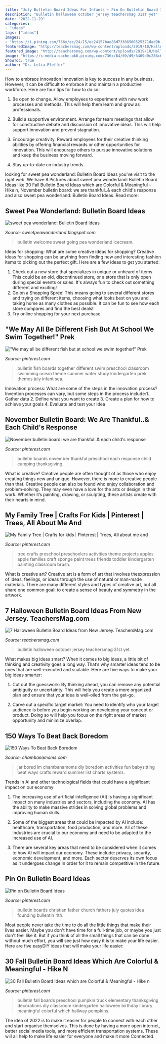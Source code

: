 ```yaml
---
title: "July Bulletin Board Ideas For Infants ~ Pin On Bulletin Board Ideas"
description: "Bulletin halloween october jersey teachersmag 31st yet"
date: "2022-11-29"
categories:
- "ideas"
tags: ["ideas"]
images:
- "https://i.pinimg.com/736x/ec/24/15/ec24157bae86d73386560525371dad9b--november-bulletin-boards-preschool-bulletin-boards.jpg"
featuredImage: "http://teachersmag.com/wp-content/uploads/2019/10/Halloween-Bulletin-Board1-1024x768.jpg"
featured_image: "http://teachersmag.com/wp-content/uploads/2019/10/Halloween-Bulletin-Board1-1024x768.jpg"
image: "https://s-media-cache-ak0.pinimg.com/736x/64/09/d9/6409d9c286c6c8ba66c610db4870e710.jpg"
ShowToc: true
author: "Dr. Lelia Pfeffer"
---
```



How to embrace innovation
Innovation is key to success in any business. However, it can be difficult to embrace it and maintain a productive workforce. Here are four tips for how to do so:
1) Be open to change. Allow employees to experiment with new work processes and methods. This will help them learn and grow as professionals.

2) Build a supportive environment. Arrange for team meetings that allow for constructive debate and discussion of innovative ideas. This will help support innovation and prevent stagnation.

3) Encourage creativity. Reward employees for their creative thinking abilities by offering financial rewards or other opportunities for innovation. This will encourage others to pursue innovative solutions and keep the business moving forward.

4) Stay up-to-date on industry trends.

	

		
looking for sweet pea wonderland: Bulletin Board Ideas you've visit to the right web. We have 8 Pictures about sweet pea wonderland: Bulletin Board Ideas like 30 Fall Bulletin Board Ideas which are Colorful &amp; Meaningful - Hike n, November bulletin board: we are thankful..&amp; each child&#039;s response and also sweet pea wonderland: Bulletin Board Ideas. Read more:
		
    
## Sweet Pea Wonderland: Bulletin Board Ideas

<img loading=lazy src="http://1.bp.blogspot.com/-skjBUOhZ57E/UlmRoXsmPpI/AAAAAAAAAd8/1UX903KZAl0/s1600/IMG_5889.JPG" onerror="this.onerror=null;this.src='https://tse4.mm.bing.net/th?id=OIP.vk3v0py7FYBsUJJ1-CmZNQHaJ4&amp;pid=15.1';" alt="sweet pea wonderland: Bulletin Board Ideas">

_Source: sweetpeawonderland.blogspot.com_

>bulletin welcome sweet going pea wonderland icecream. 

	

Ideas for shopping: What are some creative ideas for shopping?
Creative ideas for shopping can be anything from finding new and interesting fashion items to picking out the perfect gift. Here are a few ideas to get you started: 
1. Check out a new store that specializes in unique or unheard of items. This could be an old, discontinued store, or a store that is only open during special events or sales. It's always fun to check out something different and exciting! 
2. Go on a Shopping Spree! This means going to several different stores and trying on different items, choosing what looks best on you and taking home as many clothes as possible. It can be fun to see how each store compares and find the best deals! 
3. Try online shopping for your next purchase.

    
## &quot;We May All Be Different Fish But At School We Swim Together!&quot; Prek

<img loading=lazy src="https://i.pinimg.com/736x/bd/a5/21/bda5212e111fbbf190711a40959d9bc4--fish-philosophy-school-entrance.jpg?b=t" onerror="this.onerror=null;this.src='https://tse1.mm.bing.net/th?id=OIP.zGl6OlC7XFtCoV9d03NtcgHaFj&amp;pid=15.1';" alt="&quot;We may all be different fish but at school we swim together!&quot; Prek">

_Source: pinterest.com_

>bulletin fish boards together different swim preschool classroom swimming ocean theme summer water study kindergarten prek themes july infant sea. 

	

Innovation process: What are some of the steps in the innovation process?
Invention processes can vary, but some steps in the process include:1. Gather data 2. Define what you want to create 3. Create a plan for how to achieve your goals 4. Evaluate and test your idea 
    
## November Bulletin Board: We Are Thankful..&amp; Each Child&#039;s Response

<img loading=lazy src="https://i.pinimg.com/736x/ec/24/15/ec24157bae86d73386560525371dad9b--november-bulletin-boards-preschool-bulletin-boards.jpg" onerror="this.onerror=null;this.src='https://tse1.mm.bing.net/th?id=OIP.nYZcqxlxhSkL_RKkPOW2ygHaJ3&amp;pid=15.1';" alt="November bulletin board: we are thankful..&amp; each child&#039;s response">

_Source: pinterest.com_

>bulletin boards november thankful preschool each response child camping thanksgiving. 

	

What is creative?
Creative people are often thought of as those who enjoy creating things new and unique. However, there is more to creative people than that. Creative people can also be found who enjoy collaboration and problem-solving. They may even have a love for the arts or design in their work. Whether it’s painting, drawing, or sculpting, these artists create with their hearts in mind.

    
## My Family Tree | Crafts For Kids | Pinterest | Trees, All About Me And

<img loading=lazy src="https://s-media-cache-ak0.pinimg.com/736x/64/09/d9/6409d9c286c6c8ba66c610db4870e710.jpg" onerror="this.onerror=null;this.src='https://tse3.mm.bing.net/th?id=OIP.TUPZCL1dY_WvONGBppv8FwAAAA&amp;pid=15.1';" alt="My Family Tree | Crafts for kids | Pinterest | Trees, All about me and">

_Source: pinterest.com_

>tree crafts preschool preschoolers activities theme projects apples apple families craft sponge paint trees friends toddler kindergarten painting classroom brush. 

	

What is creative art?
Creative art is a form of art that involves theexpression of ideas, feelings, or ideas through the use of natural or man-made materials. There are many different styles and types of creative art, but all share one common goal: to create a sense of beauty and symmetry in the artwork.

    
## 7 Halloween Bulletin Board Ideas From New Jersey. TeachersMag.com

<img loading=lazy src="http://teachersmag.com/wp-content/uploads/2019/10/Halloween-Bulletin-Board1-1024x768.jpg" onerror="this.onerror=null;this.src='https://tse1.mm.bing.net/th?id=OIP.8xu4jyWJCBzjErc0bhdydgHaFj&amp;pid=15.1';" alt="7 Halloween Bulletin Board Ideas from New Jersey. TeachersMag.com">

_Source: teachersmag.com_

>bulletin halloween october jersey teachersmag 31st yet. 

	

What makes big ideas smart?
When it comes to big ideas, a little bit of thinking and creativity goes a long way. That’s why smarter ideas tend to be ones that are well-executed and scalable. Here are five ways to make your big ideas smarter:
1. Cut out the guesswork: By thinking ahead, you can remove any potential ambiguity or uncertainty. This will help you create a more organized plan and ensure that your idea is well-oiled from the get-go.

2. Carve out a specific target market: You need to identify who your target audience is before you begin working on developing your concept or product. Doing so will help you focus on the right areas of market opportunity and minimize overlap.


    
## 150 Ways To Beat Back Boredom

<img loading=lazy src="http://www.chambanamoms.com/wp-content/uploads/2013/07/Im-Board-Jar.jpg" onerror="this.onerror=null;this.src='https://tse3.mm.bing.net/th?id=OIP.BZAEP3nKwssohW58unx1RQHaHa&amp;pid=15.1';" alt="150 Ways To Beat Back Boredom">

_Source: chambanamoms.com_

>jar bored im chambanamoms diy boredom activities fun babysitting beat ways crafts reward summer list charts systems. 

	

Trends in AI and other technological fields that could have a significant impact on our economy
1. The increasing use of artificial intelligence (AI) is having a significant impact on many industries and sectors, including the economy. AI has the ability to make massive strides in solving global problems and improving human skills.
2. Some of the biggest areas that could be impacted by AI include: healthcare, transportation, food production, and more. All of these industries are crucial to our economy and need to be adapted to the increased use of AI.

3. There are several key areas that need to be considered when it comes to how AI will impact our economy. These include: privacy, security, economic development, and more. Each sector deserves its own focus as it undergoes change in order for it to remain competitive in the future.


    
## Pin On Bulletin Board Ideas

<img loading=lazy src="https://i.pinimg.com/originals/cf/bd/9f/cfbd9f9b250e7624e0a02a2b663e4f83.jpg" onerror="this.onerror=null;this.src='https://tse4.mm.bing.net/th?id=OIP.lyUlAp9gfr4RhKhISbxwmAHaFj&amp;pid=15.1';" alt="Pin on Bulletin Board Ideas">

_Source: pinterest.com_

>bulletin boards christian father church fathers july quotes idea founding bullentin 4th. 

	

Most people never take the time to do all the little things that make their lives easier. Maybe you don't have time for a full-time job, or maybe you just don't feel like it. But if you think of all the small things that can be done without much effort, you will see just how easy it is to make your life easier. Here are five easyDIY ideas that will make your life easier: 

    
## 30 Fall Bulletin Board Ideas Which Are Colorful &amp; Meaningful - Hike N

<img loading=lazy src="https://i.pinimg.com/736x/ea/f1/8d/eaf18db6300ebaff8c8b5cdbbcf9264c.jpg" onerror="this.onerror=null;this.src='https://tse2.mm.bing.net/th?id=OIP.muQm6y4z_8zZ4eHtj09NHgHaJ4&amp;pid=15.1';" alt="30 Fall Bulletin Board Ideas which are Colorful &amp; Meaningful - Hike n">

_Source: pinterest.com_

>bulletin fall boards preschool pumpkin truck elementary thanksgiving decorations diy classroom kindergarten halloween birthday library meaningful colorful which hallway pumpkins. 

	

The idea of 2022 is to make it easier for people to connect with each other and start organise themselves. This is done by having a more open internet, better social media tools, and more efficient transportation systems. These will all help to make life easier for everyone and make it more Connected.

